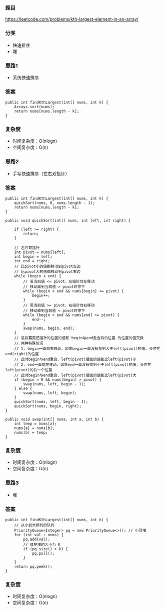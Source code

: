 ### 题目
https://leetcode.com/problems/kth-largest-element-in-an-array/

### 分类
* 快速排序
* 堆

### 思路1
* 系统快速排序

### 答案
```
public int findKthLargest(int[] nums, int k) {
    Arrays.sort(nums);
    return nums[nums.length - k];
}
```

### 复杂度
* 时间复杂度：O(nlogn)
* 空间复杂度：O(n)

### 思路2
* 手写快速排序（左右双指针）

### 答案
```
public int findKthLargest(int[] nums, int k) {
    quickSort(nums, 0, nums.length - 1);
    return nums[nums.length - k];
}

public void quickSort(int[] nums, int left, int right) {
    
    if (left >= right) {
        return;
    }
    
    // 左右双指针
    int pivot = nums[left];
    int begin = left;
    int end = right;
    // 比pivot小的值都移动到pivot左边
    // 比pivot大的值都移动到pivot右边
    while (begin < end) {
        // 若当前值 <= pivot，左指针向左移动
        // 移动直到当前值 > pivot时停下
        while (begin < end && nums[begin] <= pivot) {
            begin++;
        }
        // 若当前值 >= pivot，右指针向右移动
        // 移动直到当前值 < pivot时停下
        while (begin < end && nums[end] >= pivot) {
            end--;
        }
        swap(nums, begin, end);
    }
    // 最后需要把指针的位置的值和 begin与end重合后的位置 的位置的值交换
    // 两种特殊情况
    // 1. begin一直向右移动，如果begin一直没有找到大于left(pivot)的值，会停在end(right)的位置
    // 此时begin与end重合，left(pivot)后面的值都比left(pivot)小
    // 2. end一直向左移动，如果end一直没有找到小于left(pivot)的值，会停在left(pivot)的后一个位置
    // 此时begin与end重合，left(pivot)后面的值都比left(pivot)大
    if (begin > 0 && nums[begin] > pivot) {
        swap(nums, left, begin - 1);
    } else {
        swap(nums, left, begin);
    }
    quickSort(nums, left, begin - 1);
    quickSort(nums, begin, right);
}

public void swap(int[] nums, int a, int b) {
    int temp = nums[a];
    nums[a] = nums[b];
    nums[b] = temp;
}
```

### 复杂度
* 时间复杂度：O(nlogn)
* 空间复杂度：O(n)

### 思路3
* 堆

### 答案
```
public int findKthLargest(int[] nums, int k) {
    // 从小到大排列的队列
    PriorityQueue<Integer> pq = new PriorityQueue<>(); // 小顶堆
    for (int val : nums) {
        pq.add(val);
        // 维护堆的大小为 K
        if (pq.size() > k) {
            pq.poll();
        }
    }
    return pq.peek();
}
```

### 复杂度
* 时间复杂度：O(nlogn)
* 空间复杂度：O(n)
